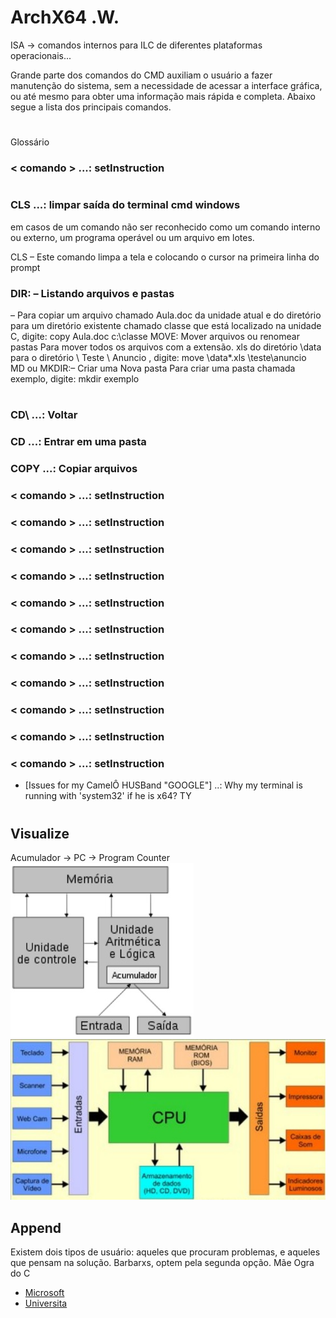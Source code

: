 # ArchX64 .W.
ISA -> comandos internos para ILC de diferentes plataformas operacionais...

Grande parte dos comandos do CMD auxiliam o usuário a fazer manutenção
do sistema, sem a necessidade de acessar a interface gráfica, ou até mesmo para
obter uma informação mais rápida e completa. 
Abaixo segue a lista dos principais comandos.
#
Glossário 
### < comando > ...: setInstruction
#
### CLS ...: limpar saída do terminal cmd windows

em casos de um comando não ser reconhecido como um comando interno
ou externo, um programa operável ou um arquivo em lotes.

CLS – Este comando limpa a tela e colocando o cursor na primeira linha do prompt

### DIR: – Listando arquivos e pastas
– 
Para copiar um arquivo chamado Aula.doc da unidade atual e do diretório
para um diretório existente chamado classe que está localizado na unidade C,
digite: copy Aula.doc c:\classe
MOVE: Mover arquivos ou renomear pastas
Para mover todos os arquivos com a extensão. xls do diretório \data para o
diretório \ Teste \ Anuncio , digite: move \data\*.xls \teste\anuncio\
MD ou MKDIR:– Criar uma Nova pasta
Para criar uma pasta chamada exemplo, digite: mkdir exemplo
#
### CD\ ...: Voltar 
### CD ...: Entrar em uma pasta
### COPY ...: Copiar arquivos

### < comando > ...: setInstruction
### < comando > ...: setInstruction
### < comando > ...: setInstruction
### < comando > ...: setInstruction
### < comando > ...: setInstruction
### < comando > ...: setInstruction
### < comando > ...: setInstruction
### < comando > ...: setInstruction
### < comando > ...: setInstruction
### < comando > ...: setInstruction
### < comando > ...: setInstruction




























* [Issues for my CamelÔ HUSBand "GOOGLE"] ..: Why my terminal is running with 'system32' if he is x64? TY





#
## Visualize
Acumulador -> PC -> Program Counter
![](https://github.com/Maliarte/images/blob/master/SCPU1.jpg)
![](https://github.com/Maliarte/images/blob/master/CPUarquitetura.jpg)














## Append
Existem dois tipos de usuário: aqueles que procuram problemas, e aqueles que pensam na solução. Barbarxs, optem pela segunda opção. Mãe Ogra do C
* [Microsoft](https://docs.microsoft.com/pt-br/windows-server/administration/windows-commands/diskpart) 
* [Universita](https://www.ufsm.br/app/uploads/sites/762/2021/05/Principais-comandos-do-prompt-do-Windows-CMD.pdf)
